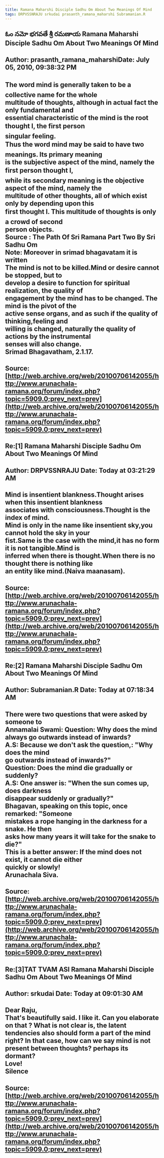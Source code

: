 ```yaml
--- 
title: Ramana Maharshi Disciple Sadhu Om About Two Meanings Of Mind   
tags: DRPVSSNRAJU srkudai prasanth_ramana_maharshi Subramanian.R  
---  
```

## ఓం నమో భగవతే శ్రీ రమణాయ Ramana Maharshi Disciple Sadhu Om About Two Meanings Of Mind  
Author: prasanth_ramana_maharshiDate: July 05, 2010, 09:38:32 PM  
---  
The word mind is generally taken to be a collective name for the whole  
multitude of thoughts, although in actual fact the only fundamental and  
essential characteristic of the mind is the root thought I, the first person  
singular feeling.   
 **Thus the word mind may be said to have two meanings. Its primary meaning  
is the subjective aspect of the mind, namely the first person thought I,  
while its secondary meaning is the objective aspect of the mind, namely the  
multitude of other thoughts, all of which exist only by depending upon this  
first thought I.** This multitude of thoughts is only a crowd of second  
person objects.   
 **Source** : The Path Of Sri Ramana Part Two By Sri Sadhu Om   
Note: Moreover in srimad bhagavatam it is written   
 **The mind is not to be killed.Mind or desire cannot be stopped, but to  
develop a desire to function for spiritual realization, the quality of  
engagement by the mind has to be changed.** The mind is the pivot of the  
active sense organs, and as such if the quality of thinking,feeling and  
willing is changed, naturally the quality of actions by the instrumental  
senses will also change.   
 **Srimad Bhagavatham, 2.1.17.**
 ---  
Source:[http://web.archive.org/web/20100706142055/http://www.arunachala-ramana.org/forum/index.php?topic=5909.0;prev_next=prev](http://web.archive.org/web/20100706142055/http://www.arunachala-ramana.org/forum/index.php?topic=5909.0;prev_next=prev)   
---  

## Re:[1] Ramana Maharshi Disciple Sadhu Om About Two Meanings Of Mind  
Author: DRPVSSNRAJU         Date: **Today** at 03:21:29 AM  
---  
Mind is insentient blankness.Thought arises when this insentient blankness  
associates with consciousness.Thought is the index of mind.   
Mind is only in the name like insentient sky,you cannot hold the sky in your  
fist.Same is the case with the mind,it has no form it is not tangible.Mind is  
inferred when there is thought.When there is no thought there is nothing like  
an entity like mind.(Naiva maanasam).
 ---  
Source:[http://web.archive.org/web/20100706142055/http://www.arunachala-ramana.org/forum/index.php?topic=5909.0;prev_next=prev](http://web.archive.org/web/20100706142055/http://www.arunachala-ramana.org/forum/index.php?topic=5909.0;prev_next=prev)   
---  

## Re:[2] Ramana Maharshi Disciple Sadhu Om About Two Meanings Of Mind  
Author: Subramanian.R       Date: **Today** at 07:18:34 AM  
---  
There were two questions that were asked by someone to   
Annamalai Swami: Question: Why does the mind always go outwards instead of inwards?   
A.S: Because we don't ask the question,: "Why does the mind   
go outwards instead of inwards?"   
Question: Does the mind die gradually or suddenly?   
A.S: One answer is: "When the sun comes up, does darkness   
disappear suddenly or gradually?"   
Bhagavan, speaking on this topic, once remarked: "Someone   
mistakes a rope hanging in the darkness for a snake. He then   
asks how many years it will take for the snake to die?"   
This is a better answer: If the mind does not exist, it cannot die either  
quickly or slowly!   
Arunachala Siva.
 ---  
Source:[http://web.archive.org/web/20100706142055/http://www.arunachala-ramana.org/forum/index.php?topic=5909.0;prev_next=prev](http://web.archive.org/web/20100706142055/http://www.arunachala-ramana.org/forum/index.php?topic=5909.0;prev_next=prev)   
---  

## Re:[3]TAT TVAM ASI  Ramana Maharshi Disciple Sadhu Om About Two Meanings Of Mind  
Author: srkudai             Date: **Today** at 09:01:30 AM  
---  
Dear Raju,   
 That's beautifully said. I like it. Can you elaborate on that ? What is not clear is, the latent tendencies also should form a part of the mind right? In that case, how can we say mind is not present between thoughts? perhaps its dormant?   
Love!   
Silence
 ---  
Source:[http://web.archive.org/web/20100706142055/http://www.arunachala-ramana.org/forum/index.php?topic=5909.0;prev_next=prev](http://web.archive.org/web/20100706142055/http://www.arunachala-ramana.org/forum/index.php?topic=5909.0;prev_next=prev)   
---  

